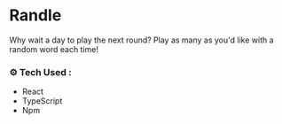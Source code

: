 # Randle

Why wait a day to play the next round? Play as many as you'd like with a random word each time!

### :gear: Tech Used :
- React
- TypeScript
- Npm
